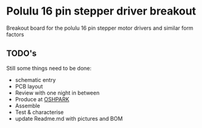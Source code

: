 # Polulu 16 pin stepper driver breakout
Breakout board for the polulu 16 pin stepper motor drivers and similar form factors
## TODO's
Still some things need to be done:
* schematic entry 
* PCB layout
* Review with one night in between
* Produce at [OSHPARK](https://oshpark.com/)
* Assemble
* Test & characterise
* update Readme.md with pictures and BOM

